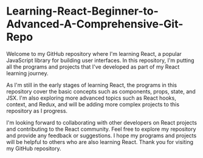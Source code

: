 # Learning-React-Beginner-to-Advanced-A-Comprehensive-Git-Repo
Welcome to my GitHub repository where I'm learning React, a popular JavaScript library for building user interfaces. In this repository, I'm putting all the programs and projects that I've developed as part of my React learning journey.

As I'm still in the early stages of learning React, the programs in this repository cover the basic concepts such as components, props, state, and JSX. I'm also exploring more advanced topics such as React hooks, context, and Redux, and will be adding more complex projects to this repository as I progress.

I'm looking forward to collaborating with other developers on React projects and contributing to the React community. Feel free to explore my repository and provide any feedback or suggestions. I hope my programs and projects will be helpful to others who are also learning React. Thank you for visiting my GitHub repository.

